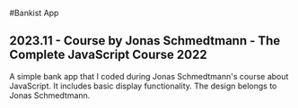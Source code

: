 #Bankist App
## 2023.11 - Course by Jonas Schmedtmann - The Complete JavaScript Course 2022
A simple bank app that I coded during Jonas Schmedtmann's course about JavaScript. It includes basic display functionality. The design belongs to Jonas Schmedtmann.
